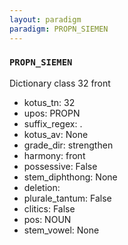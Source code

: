 ```yaml
---
layout: paradigm
paradigm: PROPN_SIEMEN
---
```

### ` PROPN_SIEMEN `

Dictionary class 32 front
* kotus_tn: 32
* upos: PROPN
* suffix_regex: .
* kotus_av: None
* grade_dir: strengthen
* harmony: front
* possessive: False
* stem_diphthong: None
* deletion: 
* plurale_tantum: False
* clitics: False
* pos: NOUN
* stem_vowel: None

